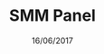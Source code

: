 ---
title: SMM Panel
date: 16/06/2017
categories: 
  - HTML Templates
tags:
  - HTML
  - CSS
  - JavaScript
images: /assets/20220328011850-screencapture-file-C-Users-kerem-Desktop-public-html-test-index-html-2022-03-28-01_17_28.jpg
madefor: https://smmpanel.net
preview:
  - icon: fas fa-pager
    label: Index
    url: https://kkerem.com/project/smmpanel/
  - icon: fas fa-pager
    label: Login
    url: https://kkerem.com/project/smmpanel/login.html
download:
  - icon: fab fa-archive
    label: HTML
    url: https://kkerem.com/project/smmpanel/archive.rar
---